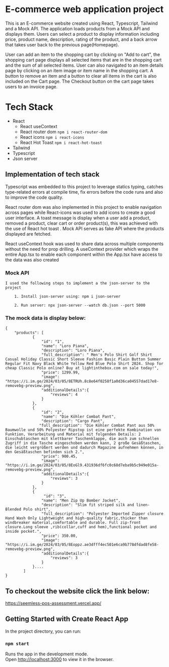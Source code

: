 # E-commerce web application project

This is an E-commerce website created using React, Typescript, Tailwind and a Mock API. The application loads products from a Mock API and displays them. Users can select a product to display information including price, product name, description, rating of the product, and  a back arrow that takes user back to the previous page(Homepage). 

User can add an item to the shopping cart by clicking on "Add to cart", the shopping cart page displays all selected items that are in the shopping cart and the sum of all selected items. User can also navigated to an item details page by clicking on an item image or item name in the shopping cart. A button to remove an item and a button to clear all items in the cart is also included on the Cart page. The Checkout button on the cart page takes users to an invoice page.

# Tech Stack

- React
    - React useContext
    - React router dom `npm i react-router-dom`
    - React icons   `npm i react-icons`
    - React Hot Toast   `npm i react-hot-toast`
- Tailwind
- Typescript
- Json server

## Implementation of tech stack

Typescript was embedded to this project to leverage statics typing, catches type-related errors at compile time, fix errors before the code runs and also to improve the code quality.

React router dom was also implemented in this project to enable navigation across pages while React-icons was used to add icons to create a good user interface. A toast message is display when a user add a product, removed a product, clear cart or order product(s), this was achieved with the use of React hot toast . Mock API serves as fake API where the products displayed are fetched.

React useContext hook was used to share data across multiple components without the need for prop drilling. A useContext provider which wraps the entire App.tsx to enable each component within the App.tsx have access to the data was also created

### Mock API
    I used the following steps to implement a the json-server to the project
    
        1. Install json-server using: npm i json-server

        2. Run server: npx json-server --watch db.json --port 5000

### The mock data is display below:
```
{
    "products": [
            {
                "id": "1",
                "name": "Loro Piana",
                "description": "Loro Piana",
                "full_description": " Men's Polo Shirt Golf Shirt Casual Holiday Classic Short Sleeve Fashion Basic Plain Button Summer Regular Fit Navy Black White Yellow Red Blue Polo Shirt 2024. Shop for cheap Classic Polo online? Buy at lightinthebox.com on sale today!",
                "price": 1299.99,
                "image": "https://i.im.ge/2024/03/05/8ETRUh.8c8e64f0258f1a0d36ca04557dad17e8-removebg-preview.png",
                "additionalDetails":{
                    "reviews": 4
                }
            },
            {
                "id": "2",
                "name": "Die Köhler Combat Pant",
                "description": "Cargo Pant",
               "full_description": "Die Köhler Combat Pant aus 50% Baumwolle und 50% Polyester Ripstop ist eine perfekte Kombination von Funktion, Verarbeitung und Material mit folgenden Details: 2 Einschubtaschen mit klettbarer Taschenklappe, die auch zum schnellen Zugriff in die Tasche eingeschoben werden kann, 2 große Gesäßtaschen, die leicht vergrößert werden und dadurch Magazine aufnehmen können, in den Gesäßtaschen befinden sich 2.",
                "price": 900.45,
                "image": "https://i.im.ge/2024/03/05/8EoGl9.431936df6fc0c68d7eba9b5c949e015a-removebg-preview.png",
                "additionalDetails":{
                    "reviews": 3
                }
            },
            {
                 "id": "3",
                "name": "Men Zip Up Bomber Jacket",
                "description": "Slim fit striped silk and linen-Blended Polo shirt",
                "full_description": "Polyester Imported Zipper closure Hand Wash Only Lightweight and high-quality fabric,thicker than windbreaker material,comfortable and durable. Full zip-front closure.Long sleeve ,rib(collar,cuff and hem),functional pocket and inside pocket.",
                "price": 350.00,
                "image": "https://i.im.ge/2024/03/05/8Eoppz.ae3dfff4ec501e6ca9b778dfdad8fe58-removebg-preview.png",
                "additionalDetails":{
                    "reviews": 3
                }
            }....   
        ]
}
```

## To checkout the website click the link below:

<https://seemless-pos-assessment.vercel.app/>

## Getting Started with Create React App

In the project directory, you can run:

### `npm start`

Runs the app in the development mode.\
Open [http://localhost:3000](http://localhost:3000) to view it in the browser.
